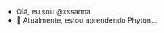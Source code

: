- Olá, eu sou @xssanna
- 🌱 Atualmente, estou aprendendo Phyton...

<!---
xssanna/xssanna é um repositório ✨ especial ✨ porque seu `LEIADME.md` (este arquivo) aparece no seu perfil do GitHub.
Você pode clicar no link Visualizar para ver suas alterações.
--->
